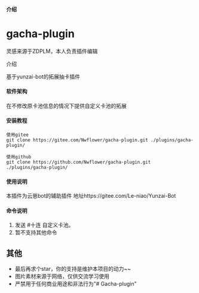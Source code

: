 #### 介绍
# gacha-plugin

灵感来源于ZDPLM，本人负责插件编辑

介绍

基于yunzai-bot的拓展抽卡插件

#### 软件架构
在不修改原卡池信息的情况下提供自定义卡池的拓展


#### 安装教程

```
使用gitee
git clone https://gitee.com/Nwflower/gacha-plugin.git ./plugins/gacha-plugin/

使用github
git clone https://github.com/Nwflower/gacha-plugin.git ./plugins/gacha-plugin/
```


#### 使用说明

本插件为云崽bot的辅助插件 地址https://gitee.com/Le-niao/Yunzai-Bot



#### 命令说明
1. 发送 #十连 自定义卡池。
2. 暂不支持其他命令

## 其他
<!---
- 有什么问题、Bug，或有其它建议，欢迎提 [issue](https://gitee.com/Nwflower/gacha-plugin/issues)
-->

- 最后再求个star，你的支持是维护本项目的动力~~
- 图片素材来源于网络，仅供交流学习使用
- 严禁用于任何商业用途和非法行为"# Gacha-plugin" 
